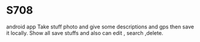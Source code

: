 # S708
android app
Take stuff photo and give some descriptions and gps then save it locally.
Show all save stuffs and also can edit , search ,delete.
